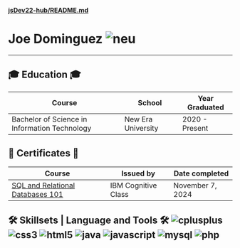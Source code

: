 [**jsDev22-hub/README.md**](https://github.com/your-username/jsDev22-hub/blob/main/README.md)

# Joe Dominguez               ![neu](https://github.com/user-attachments/assets/862a772a-4908-4ebd-8294-760fbc9793f1) 


------------------------------------------------------------------------------------------------------

## 🎓 Education 🎓

| Course                                          | School                          | Year Graduated   |
|-------------------------------------------------|---------------------------------|------------------|
| Bachelor of Science in Information Technology  | New Era University              | 2020 - Present   |

## 🧾 Certificates 🧾

| Course                              | Issued by         | Date completed  |
|-------------------------------------|-------------------|------------------|
| [SQL and Relational Databases 101](https://courses.cognitiveclass.ai/certificates/c595c8d931b14d28b74b6610c3a889eb) | IBM Cognitive Class | November 7, 2024 |


## 🛠 Skillsets | Language and Tools 🛠 ![cplusplus](https://img.shields.io/badge/C++-00599C?style=flat-square&logo=cplusplus&logoColor=white) ![css3](https://img.shields.io/badge/CSS3-1572B6?style=flat-square&logo=css3&logoColor=white) ![html5](https://img.shields.io/badge/HTML5-E34F26?style=flat-square&logo=html5&logoColor=white) ![java](https://img.shields.io/badge/Java-007396?style=flat-square&logo=java&logoColor=white) ![javascript](https://img.shields.io/badge/JavaScript-F7DF1E?style=flat-square&logo=javascript&logoColor=black) ![mysql](https://img.shields.io/badge/MySQL-4479A1?style=flat-square&logo=mysql&logoColor=white) ![php](https://img.shields.io/badge/PHP-777BB4?style=flat-square&logo=php&logoColor=white)
